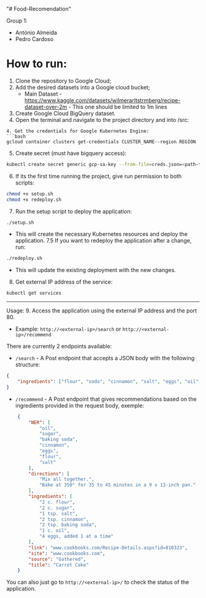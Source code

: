 "# Food-Recomendation" 


Group 1:
- António Almeida
- Pedro Cardoso

# How to run:

1. Clone the repository to Google Cloud;
2. Add the desired datasets into a Google cloud bucket;
   - Main Dataset - https://www.kaggle.com/datasets/wilmerarltstrmberg/recipe-dataset-over-2m  - This one should be limited to 1m lines
3. Create Google Cloud BigQuery dataset.
3. Open the terminal and navigate to the project directory and into /src:
```bash;
4. Get the credentials for Google Kubernetes Engine:
```bash
gcloud container clusters get-credentials CLUSTER_NAME--region REGION
```
5. Create secret (must have bigquery access):
```bash
kubectl create secret generic gcp-sa-key --from-file=creds.json=<path-to-your-credentials-file>
```
6. If its the first time running the project, give run permission to both scripts:
```bash
chmod +x setup.sh
chmod +x redeploy.sh
```
7. Run the setup script to deploy the application:
```bash
./setup.sh
```
   - This will create the necessary Kubernetes resources and deploy the application.
7.5 If you want to redeploy the application after a change, run:
```bash
./redeploy.sh
```
   - This will update the existing deployment with the new changes.
8. Get external IP address of the service:
```bash
kubectl get services
```
----------------------------------------------------------------------------------------------------------------------------------
Usage:
9. Access the application using the external IP address and the port 80.
   - Example: `http://<external-ip>/search` or `http://<external-ip>/recommend`

There are currently 2 endpoints available:
- `/search` - A Post endpoint that accepts a JSON body with the following structure:
```json
{
    "ingredients": ["flour", "soda", "cinnamon", "salt", "eggs", "oil", "sugar"]
}
```
- `/recommend` - A Post endpoint that gives recommendations based on the ingredients provided in the request body, exemple:
```json
    {
        "NER": [
            "oil",
            "sugar",
            "baking soda",
            "cinnamon",
            "eggs",
            "flour",
            "salt"
        ],
        "directions": [
            "Mix all together.",
            "Bake at 350° for 35 to 45 minutes in a 9 x 13-inch pan."
        ],
        "ingredients": [
            "2 c. flour",
            "2 c. sugar",
            "1 tsp. salt",
            "2 tsp. cinnamon",
            "2 tsp. baking soda",
            "1 c. oil",
            "4 eggs, added 1 at a time"
        ],
        "link": "www.cookbooks.com/Recipe-Details.aspx?id=810323",
        "site": "www.cookbooks.com",
        "source": "Gathered",
        "title": "Carrot Cake"
    }
```
You can also just go to `http://<external-ip>/` to check the status of the application.
